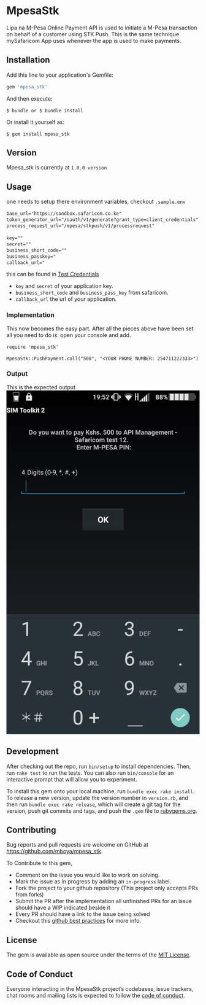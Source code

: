 # MpesaStk
Lipa na M-Pesa Online Payment API is used to initiate a M-Pesa transaction on behalf of a customer using STK Push. This is the same technique mySafaricom App uses whenever the app is used to make payments.

## Installation

Add this line to your application's Gemfile:

```ruby
gem 'mpesa_stk'
```

And then execute:

    $ bundle or $ bundle install

Or install it yourself as:

    $ gem install mpesa_stk

## Version
 Mpesa_stk is currently at `1.0.0 version`

## Usage

one needs to setup there environment variables, checkout `.sample.env`
```
base_url="https://sandbox.safaricom.co.ke"
token_generator_url="/oauth/v1/generate?grant_type=client_credentials"
process_request_url="/mpesa/stkpush/v1/processrequest"

key=""
secret=""
business_short_code=""
business_passkey="
callback_url="
```
this can be found in [Test Credentials](https://developer.safaricom.co.ke/test_credentials)
* `key` and `secret` of your application key.
* `business_short_code`  and `business_pass_key` from safaricom.
* `callback_url` the url of your application.


### Implementation

This now becomes the easy part. After all the pieces above have been set all you need to do is:
open your console and add.
```
require 'mpesa_stk'
```

```
MpesaStk::PushPayment.call("500", "<YOUR PHONE NUMBER: 254711222333>")
```

### Output
This is the expected output
 ![alt tag](./bin/index.jpeg)



## Development

After checking out the repo, run `bin/setup` to install dependencies. Then, run `rake test` to run the tests. You can also run `bin/console` for an interactive prompt that will allow you to experiment.

To install this gem onto your local machine, run `bundle exec rake install`. To release a new version, update the version number in `version.rb`, and then run `bundle exec rake release`, which will create a git tag for the version, push git commits and tags, and push the `.gem` file to [rubygems.org](https://rubygems.org).

## Contributing

Bug reports and pull requests are welcome on GitHub at https://github.com/mboya/mpesa_stk.

To Contribute to this gem,
* Comment on the issue you would like to work on solving.
* Mark the issue as in progress by adding an `in-progress` label.
* Fork the project to your github repository (This project only accepts PRs from forks)
* Submit the PR after the implementation all unfinished PRs for an issue should have a WIP indicated beside it
* Every PR should have a link to the issue being solved
* Checkout this [github best practices](https://github.com/skyscreamer/yoga/wiki/GitHub-Best-Practices) for more info.

## License

The gem is available as open source under the terms of the [MIT License](https://opensource.org/licenses/MIT).

## Code of Conduct

Everyone interacting in the MpesaStk project’s codebases, issue trackers, chat rooms and mailing lists is expected to follow the [code of conduct](https://github.com/mboya/mpesa_stk/blob/master/CODE_OF_CONDUCT.md).
